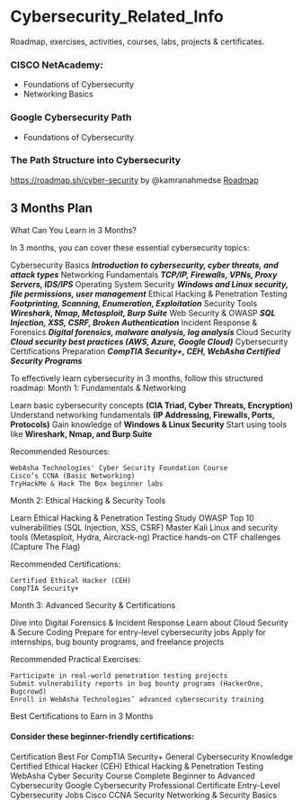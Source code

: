 # Cybersecurity_Related_Info
Roadmap, exercises, activities, courses, labs, projects &amp; certificates.


### CISCO NetAcademy: 
- Foundations of Cybersecurity
- Networking Basics 

### Google Cybersecurity Path
- Foundations of Cybersecurity

### The Path Structure into Cybersecurity
https://roadmap.sh/cyber-security by @kamranahmedse [Roadmap](https://github.com/kamranahmedse/developer-roadmap)

## 3 Months Plan

What Can You Learn in 3 Months?

In 3 months, you can cover these essential cybersecurity topics:

Cybersecurity Basics 	***Introduction to cybersecurity, cyber threats, and attack types***
Networking Fundamentals 	***TCP/IP, Firewalls, VPNs, Proxy Servers, IDS/IPS***
Operating System Security 	***Windows and Linux security, file permissions, user management***
Ethical Hacking & Penetration Testing 	***Footprinting, Scanning, Enumeration, Exploitation***
Security Tools 	***Wireshark, Nmap, Metasploit, Burp Suite***
Web Security & OWASP 	***SQL Injection, XSS, CSRF, Broken Authentication***
Incident Response & Forensics 	***Digital forensics, malware analysis, log analysis***
Cloud Security 	***Cloud security best practices (AWS, Azure, Google Cloud)***
Cybersecurity Certifications Preparation 	***CompTIA Security+, CEH, WebAsha Certified Security Programs***


To effectively learn cybersecurity in 3 months, follow this structured roadmap:
 Month 1: Fundamentals & Networking

 Learn basic cybersecurity concepts **(CIA Triad, Cyber Threats, Encryption)**
 Understand networking fundamentals **(IP Addressing, Firewalls, Ports, Protocols)**
 Gain knowledge of **Windows & Linux Security**
 Start using tools like **Wireshark, Nmap, and Burp Suite**

Recommended Resources:

    WebAsha Technologies' Cyber Security Foundation Course
    Cisco’s CCNA (Basic Networking)
    TryHackMe & Hack The Box beginner labs

 Month 2: Ethical Hacking & Security Tools

 Learn Ethical Hacking & Penetration Testing
 Study OWASP Top 10 vulnerabilities (SQL Injection, XSS, CSRF)
 Master Kali Linux and security tools (Metasploit, Hydra, Aircrack-ng)
 Practice hands-on CTF challenges (Capture The Flag)

Recommended Certifications:

    Certified Ethical Hacker (CEH)
    CompTIA Security+

 Month 3: Advanced Security & Certifications

 Dive into Digital Forensics & Incident Response
 Learn about Cloud Security & Secure Coding
 Prepare for entry-level cybersecurity jobs
 Apply for internships, bug bounty programs, and freelance projects

Recommended Practical Exercises:

    Participate in real-world penetration testing projects
    Submit vulnerability reports in bug bounty programs (HackerOne, Bugcrowd)
    Enroll in WebAsha Technologies’ advanced cybersecurity training

Best Certifications to Earn in 3 Months

#### Consider these beginner-friendly certifications:

Certification 	Best For
CompTIA Security+ 	General Cybersecurity Knowledge
Certified Ethical Hacker (CEH) 	Ethical Hacking & Penetration Testing
WebAsha Cyber Security Course 	Complete Beginner to Advanced Cybersecurity
Google Cybersecurity Professional Certificate 	Entry-Level Cybersecurity Jobs
Cisco CCNA Security 	Networking & Security Basics
